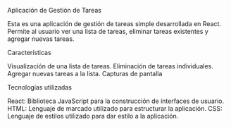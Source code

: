 
Aplicación de Gestión de Tareas

Esta es una aplicación de gestión de tareas simple desarrollada en React. Permite al usuario ver una lista de tareas, eliminar tareas existentes y agregar nuevas tareas.

Características

Visualización de una lista de tareas.
Eliminación de tareas individuales.
Agregar nuevas tareas a la lista.
Capturas de pantalla

Tecnologías utilizadas

React: Biblioteca JavaScript para la construcción de interfaces de usuario.
HTML: Lenguaje de marcado utilizado para estructurar la aplicación.
CSS: Lenguaje de estilos utilizado para dar estilo a la aplicación.
